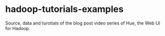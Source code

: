 hadoop-tutorials-examples
=========================

Source, data and turotials of the blog post video series of Hue, the Web UI for Hadoop.
